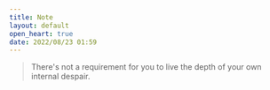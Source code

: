 ```yaml
---
title: Note
layout: default
open_heart: true
date: 2022/08/23 01:59
---
```


> There's not a requirement for you to live the depth of your own internal despair.
